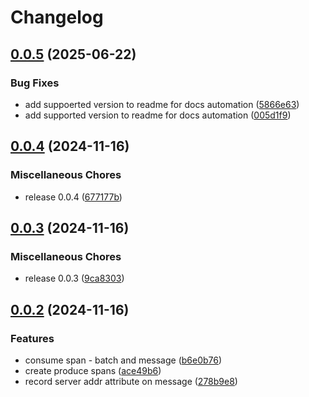 # Changelog

## [0.0.5](https://github.com/odigos-io/instrumentation-kafkajs/compare/instrumentation-kafkajs-v0.0.4...instrumentation-kafkajs-v0.0.5) (2025-06-22)


### Bug Fixes

* add suppoerted version to readme for docs automation ([5866e63](https://github.com/odigos-io/instrumentation-kafkajs/commit/5866e635982c1ea38fe7479495798fd936fec8fa))
* add supported version to readme for docs automation ([005d1f9](https://github.com/odigos-io/instrumentation-kafkajs/commit/005d1f9e2e50b8a68262a154e5667bfd61681e73))

## [0.0.4](https://github.com/odigos-io/instrumentation-kafkajs/compare/instrumentation-kafkajs-v0.0.3...instrumentation-kafkajs-v0.0.4) (2024-11-16)


### Miscellaneous Chores

* release 0.0.4 ([677177b](https://github.com/odigos-io/instrumentation-kafkajs/commit/677177b264c61f3165b8a5bd8a553510e5438ba4))

## [0.0.3](https://github.com/odigos-io/instrumentation-kafkajs/compare/instrumentation-kafkajs-v0.0.2...instrumentation-kafkajs-v0.0.3) (2024-11-16)


### Miscellaneous Chores

* release 0.0.3 ([9ca8303](https://github.com/odigos-io/instrumentation-kafkajs/commit/9ca830372021e7e20a77ea63124dfb80b4a233f4))

## [0.0.2](https://github.com/odigos-io/instrumentation-kafkajs/compare/instrumentation-kafkajs-v0.0.1...instrumentation-kafkajs-v0.0.2) (2024-11-16)


### Features

* consume span - batch and message ([b6e0b76](https://github.com/odigos-io/instrumentation-kafkajs/commit/b6e0b766c1f7581facea0356f96b72a095f6f172))
* create produce spans ([ace49b6](https://github.com/odigos-io/instrumentation-kafkajs/commit/ace49b65f6a5dc47c434e4dd523fd212056ee56c))
* record server addr attribute on message ([278b9e8](https://github.com/odigos-io/instrumentation-kafkajs/commit/278b9e8eceaa078b5846b5d96d7adcdfe6c03ed6))
